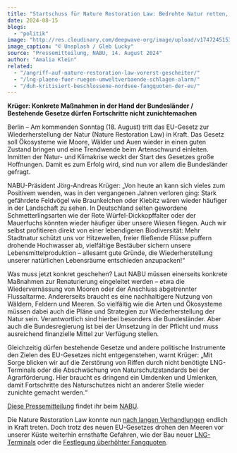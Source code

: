 ```yaml
---
title: "Startschuss für Nature Restoration Law: Bedrohte Natur retten, Lebensqualität steigern"
date: 2024-08-15
blogs: 
  - "politik"
image: "http://res.cloudinary.com/deepwave-org/image/upload/v1747245153/deepwave.org/ostsee_unsplash_gleb_lucky_steg-scaled.jpg"
image_caption: "© Unsplash / Gleb Lucky"
source: "Pressemitteilung, NABU, 14. August 2024"
author: "Amalia Klein"
related: 
  - "/angriff-auf-nature-restoration-law-vorerst-gescheiter/"
  - "/lng-plaene-fuer-ruegen-umweltverbaende-schlagen-alarm/"
  - "/duh-kritisiert-beschlossene-nordsee-fangquoten-der-eu/"
---
```


**Krüger: Konkrete Maßnahmen in der Hand der Bundesländer / Bestehende Gesetze dürfen Fortschritte nicht zunichtemachen**

Berlin – Am kommenden Sonntag (18. August) tritt das EU-Gesetz zur Wiederherstellung der Natur (Nature Restoration Law) in Kraft. Das Gesetz soll Ökosysteme wie Moore, Wälder und Auen wieder in einen guten Zustand bringen und eine Trendwende beim Artenschwund einleiten. Inmitten der Natur- und Klimakrise weckt der Start des Gesetzes große Hoffnungen. Damit es zum Erfolg wird, sind nun vor allem die Bundesländer gefragt.

NABU-Präsident Jörg-Andreas Krüger: „Von heute an kann sich vieles zum Positivem wenden, was in den vergangenen Jahren verloren ging: Stark gefährdete Feldvögel wie Braunkelchen oder Kiebitz wären wieder häufiger in der Landschaft zu sehen. In Deutschland selten gewordene Schmetterlingsarten wie der Rote Würfel-Dickkopffalter oder der Mauerfuchs könnten wieder häufiger über unsere Wiesen fliegen. Auch wir selbst profitieren direkt von einer lebendigeren Biodiversität: Mehr Stadtnatur schützt uns vor Hitzewellen, freier fließende Flüsse puffern drohende Hochwasser ab, vielfältige Bestäuber sichern unsere Lebensmittelproduktion – allesamt gute Gründe, die Wiederherstellung unserer natürlichen Lebensräume entschieden anzupacken!“

Was muss jetzt konkret geschehen? Laut NABU müssen einerseits konkrete Maßnahmen zur Renaturierung eingeleitet werden – etwa die Wiedervernässung von Mooren oder der Anschluss abgetrennter Flussaltarme. Andererseits braucht es eine nachhaltigere Nutzung von Wäldern, Feldern und Meeren. So vielfältig wie die Arten und Ökosysteme müssen dabei auch die Pläne und Strategien zur Wiederherstellung der Natur sein. Verantwortlich sind hierbei besonders die Bundesländer. Aber auch die Bundesregierung ist bei der Umsetzung in der Pflicht und muss ausreichend finanzielle Mittel zur Verfügung stellen.

Gleichzeitig dürfen bestehende Gesetze und andere politische Instrumente den Zielen des EU-Gesetzes nicht entgegenstehen, warnt Krüger: „Mit Sorge blicken wir auf die Zerstörung von Riffen durch nicht benötigte LNG-Terminals oder die Abschwächung von Naturschutzstandards bei der Agrarförderung. Hier braucht es dringend ein Umdenken und Umlenken, damit Fortschritte des Naturschutzes nicht an anderer Stelle wieder zunichte gemacht werden.“

[Diese Pressemitteilung](https://www.nabu.de/presse/pressemitteilungen/http/index.php?popup=true&show=41452&db=presseservice) findet ihr beim [NABU](https://www.nabu.de).

Die Nature Restoration Law konnte nun [nach langen Verhandlungen](https://www.deepwave.org/angriff-auf-nature-restoration-law-vorerst-gescheiter/) endlich in Kraft treten. Doch trotz des neuen EU-Gesetzes drohen den Meeren vor unserer Küste weiterhin ernsthafte Gefahren, wie der Bau neuer [LNG-Terminals](https://www.deepwave.org/lng-plaene-fuer-ruegen-umweltverbaende-schlagen-alarm/) oder die [Festlegung überhöhter Fangquoten](https://www.deepwave.org/duh-kritisiert-beschlossene-nordsee-fangquoten-der-eu/).
